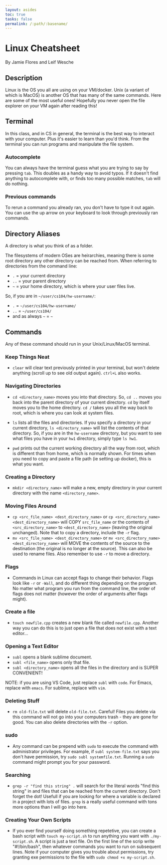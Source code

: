```yaml
---
layout: asides
toc: true
tasks: false
permalink: /:path/:basename/
---
```


# Linux Cheatsheet

By Jamie Flores and Leif Wesche

## Description

Linux is the OS you all are using on your VM/docker.  Unix (a variant of which is MacOS) is another OS that has many of the same commands.
Here are some of the most useful ones!  Hopefully you never open the file explorer on your VM again after reading this!

## Terminal

In this class, and in CS in general, the terminal is the best way to interact with your computer. Plus it's easier to learn than you'd think. From the terminal you can run programs and manipulate the file system. 

### Autocomplete

You can always have the terminal guess what you are trying to say by pressing `tab`. This doubles as a handy way to avoid typos. If it doesn't find anything to autocomplete with, or finds too many possible matches, `tab` will do nothing.  

### Previous commands

To rerun a command you already ran, you don't have to type it out again. You can use the up arrow on your keyboard to look through previously ran commands.

## Directory Aliases

A directory is what you think of as a folder.

The filesystems of modern OSes are heirarchies, meaning there is some root directory any other directory can be reached from. When referring to directories from the command line: 

- `.` = your current directory
- `..` = your parent directory
- `~` = your home directory, which is where your user files live.

So, if you are in `~/user/cs104/hw-username/`:

- `.` = `~/user/cs104/hw-username/`
- `..` = `~/user/cs104/`
- and as always `~` = `~`

## Commands

Any of these command should run in your Unix/Linux/MacOS terminal.

### Keep Things Neat

- `clear` will clear text previously printed in your terminal, but won't delete anything (scroll up to see old output again). `ctrl+L` also works.

### Navigating Directories

- `cd <directory_name>` moves you into that directory.
  So, `cd ..` moves you back into the parent directory of your current directory. `cd` by itself moves you to the home directory. `cd /` takes you all the way back to root, which is where you can look at system files.

- `ls` lists all the files and directories.
  If you specify a directory in your current directory, `ls <directory_name>` will list the contents of that directory.
  So, if you are in the `hw-username` directory, but you want to see what files you have in your `hw1` directory, simply type `ls hw1`.

- `pwd` prints out the current working directory all the way from root, which is different than from home, which is normally shown. For times when you need to copy and paste a file path (ie setting up docker), this is what you want. 

### Creating a Directory

- `mkdir <directory_name>` will make a new, empty directory in your current directory with the name `<directory_name>`.

### Moving Files Around

- `cp <src_file_name> <dest_directory_name>` or `cp <src_directory_name> <dest_directory_name>` will COPY `src_file_name` or the contents of `<src_directory_name>` to `<dest_directory_name>` (leaving the original unchanged). 
  Note that to copy a directory, include the `-r` flag.
- `mv <src_file_name> <dest_directory_name>` or `mv <src_directory_name> <dest_directory_name>` will MOVE the contents of the source to the destination (the original is no longer at the source).
  This can also be used to rename files.
  Also remember to use `-r` to move a directory.

### Flags

- Commands in Linux can accept flags to change their behavior. Flags look like `-r` or `-Wall`, and do different thing depending on the program. No matter what program you run from the command line, the order of flags does not matter (however the order of arguments after flags might). 

### Create a file

- `touch newfile.cpp` creates a new blank file called `newfile.cpp`. Another way you can do this is to just open a file that does not exist with a text editor...

### Opening a Text Editor

- `subl` opens a blank sublime document.
- `subl <file_name>` opens only that file.
- `subl <directory_name>` opens all the files in the directory and is SUPER CONVENIENT!

NOTE: if you are using VS Code, just replace `subl` with `code`.
For Emacs, replace with `emacs`.
For sublime, replace with `vim`. 

### Deleting Stuff

- `rm old-file.txt` will delete `old-file.txt`. Careful! Files you delete via this command will not go into your computers trash - they are gone for good. You can also delete directories with the `-r` option. 

### sudo

- Any command can be prepend with `sudo` to execute the command with administrator privileges. 
For example, if `subl system-file.txt` says you don't have permission, try `sudo subl systemfile.txt`.
Running a `sudo` command might prompt you for your password. 

### Searching

- `grep -r "find this string" .` will search for the literal words "find this string" in and files that can be reached from the current directory. Don't forget the dot! Usefull if you are looking for where a variable is declared in a project with lots of files. `grep` is a really useful command with tons more options than I will go into here.

### Creating Your Own Scripts

- If you ever find yourself doing something repetetive, you can create a bash script with `touch my-script.sh` to run anything you want with `./my-script.sh`. A script is just a text file. On the first line of the scrip write "#!/bin/bash", then whatever commands you want to run on subsequent lines. Note if your computer gives you trouble about permissions, try granting exe permissions to the file with `sudo chmod +x my-script.sh`.









